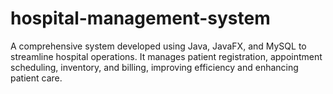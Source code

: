 # hospital-management-system
A comprehensive system developed using Java, JavaFX, and MySQL to streamline hospital operations. It manages patient registration, appointment scheduling, inventory, and billing, improving efficiency and enhancing patient care.
